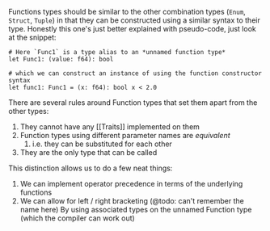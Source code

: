 Functions types should be similar to the other combination types (`Enum`, `Struct`, `Tuple`) in that they can be constructed using a similar syntax to their type. Honestly this one's just better explained with pseudo-code, just look at the snippet:
```
# Here `Func1` is a type alias to an *unnamed function type*
let Func1: (value: f64): bool

# which we can construct an instance of using the function constructor syntax
let func1: Func1 = (x: f64): bool x < 2.0
```

There are several rules around Function types that set them apart from the other types:
1. They cannot have any [[Traits]] implemented on them
2. Function types using different parameter names are *equivalent*
	1. i.e. they can be substituted for each other
3. They are the only type that can be called

This distinction allows us to do a few neat things:
1. We can implement operator precedence in terms of the underlying functions
2. We can allow for left / right bracketing (@todo: can't remember the name here)
By using associated types on the unnamed Function type  (which the compiler can work out)